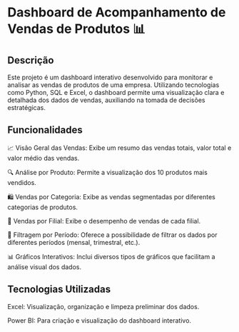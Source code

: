 # Dashboard de Acompanhamento de Vendas de Produtos 📊

## Descrição
Este projeto é um dashboard interativo desenvolvido para monitorar e analisar as vendas de produtos de uma empresa. Utilizando tecnologias como Python, SQL e Excel, o dashboard permite uma visualização clara e detalhada dos dados de vendas, auxiliando na tomada de decisões estratégicas.

## Funcionalidades
📈 Visão Geral das Vendas: Exibe um resumo das vendas totais, valor total e valor médio das vendas.

🔍 Análise por Produto: Permite a visualização dos 10 produtos mais vendidos.

🛍️ Vendas por Categoria: Exibe as vendas segmentadas por diferentes categorias de produtos.

🏬 Vendas por Filial: Exibe o desempenho de vendas de cada filial.

📅 Filtragem por Período: Oferece a possibilidade de filtrar os dados por diferentes períodos (mensal, trimestral, etc.).

📊 Gráficos Interativos: Inclui diversos tipos de gráficos que facilitam a análise visual dos dados.

## Tecnologias Utilizadas
Excel: Visualização, organização e limpeza preliminar dos dados.

Power BI: Para criação e visualização do dashboard interativo.
